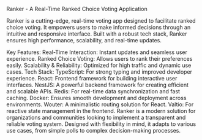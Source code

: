 Ranker - A Real-Time Ranked Choice Voting Application

Ranker is a cutting-edge, real-time voting app designed to facilitate ranked choice voting. It empowers users to make informed decisions through an intuitive and responsive interface. Built with a robust tech stack, Ranker ensures high performance, scalability, and real-time updates.

Key Features:
Real-Time Interaction: Instant updates and seamless user experience.
Ranked Choice Voting: Allows users to rank their preferences easily.
Scalability & Reliability: Optimized for high traffic and dynamic use cases.
Tech Stack:
TypeScript: For strong typing and improved developer experience.
React: Frontend framework for building interactive user interfaces.
NestJS: A powerful backend framework for creating efficient and scalable APIs.
Redis: For real-time data synchronization and fast caching.
Docker: Ensures smooth development and deployment across environments.
Wouter: A minimalistic routing solution for React.
Valtio: For reactive state management in the frontend.
Ranker is a modern solution for organizations and communities looking to implement a transparent and reliable voting system. Designed with flexibility in mind, it adapts to various use cases, from simple polls to complex decision-making processes.
